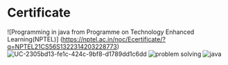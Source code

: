 # Certificate
![Programming in java from Programme on Technology Enhanced Learning(NPTEL)] (https://nptel.ac.in/noc/Ecertificate/?q=NPTEL21CS56S1322314203228773)
![UC-2305bd13-fe1c-424c-9bf8-d1789dd1c6dd](https://user-images.githubusercontent.com/73949903/122503846-c94c2280-d016-11eb-8956-f6f1b13cdb82.jpg)
![problem solving](https://user-images.githubusercontent.com/73949903/122503867-cea96d00-d016-11eb-833a-7bb29d580c92.png)
![java](https://user-images.githubusercontent.com/73949903/122503880-d10bc700-d016-11eb-8a19-df3a29cd141d.png)
